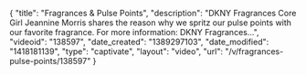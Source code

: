 {
    "title": "Fragrances & Pulse Points",
    "description": "DKNY Fragrances Core Girl Jeannine Morris shares the reason why we spritz our pulse points with our favorite fragrance. For more information: DKNY Fragrances...",
    "videoid": "138597",
    "date_created": "1389297103",
    "date_modified": "1418181139",
    "type": "captivate",
    "layout": "video",
    "url": "\/v\/fragrances-pulse-points\/138597"
}